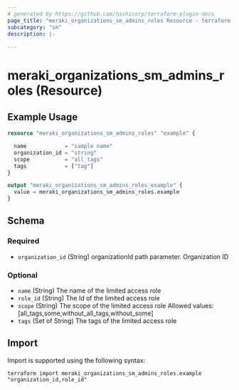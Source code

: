 ```yaml
---
# generated by https://github.com/hashicorp/terraform-plugin-docs
page_title: "meraki_organizations_sm_admins_roles Resource - terraform-provider-meraki"
subcategory: "sm"
description: |-
  
---
```


# meraki_organizations_sm_admins_roles (Resource)



## Example Usage

```terraform
resource "meraki_organizations_sm_admins_roles" "example" {

  name            = "sample name"
  organization_id = "string"
  scope           = "all_tags"
  tags            = ["tag"]
}

output "meraki_organizations_sm_admins_roles_example" {
  value = meraki_organizations_sm_admins_roles.example
}
```

<!-- schema generated by tfplugindocs -->
## Schema

### Required

- `organization_id` (String) organizationId path parameter. Organization ID

### Optional

- `name` (String) The name of the limited access role
- `role_id` (String) The Id of the limited access role
- `scope` (String) The scope of the limited access role
                                  Allowed values: [all_tags,some,without_all_tags,without_some]
- `tags` (Set of String) The tags of the limited access role

## Import

Import is supported using the following syntax:

```shell
terraform import meraki_organizations_sm_admins_roles.example "organization_id,role_id"
```
